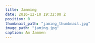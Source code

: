 ```yaml
---
title: Jamming
date: 2016-12-10 19:32:00 Z
position: 0
thumbnail_path: "jaming_thumbnail.jpg"
image_path: "jaming.jpg"
caption: Am Jammen
---
```


